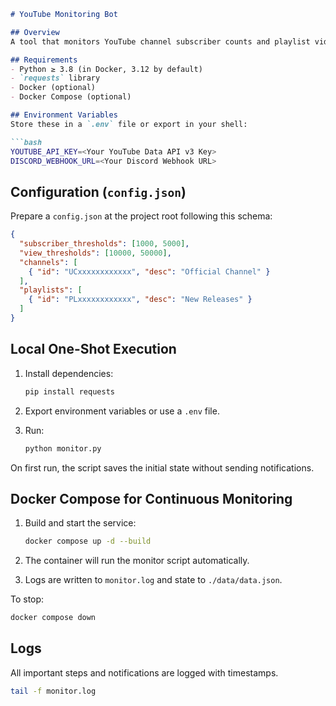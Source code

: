 ````markdown
# YouTube Monitoring Bot

## Overview
A tool that monitors YouTube channel subscriber counts and playlist video view counts, detects milestones and playlist changes, and sends notifications to Discord.

## Requirements
- Python ≥ 3.8 (in Docker, 3.12 by default)
- `requests` library
- Docker (optional)
- Docker Compose (optional)

## Environment Variables
Store these in a `.env` file or export in your shell:

```bash
YOUTUBE_API_KEY=<Your YouTube Data API v3 Key>
DISCORD_WEBHOOK_URL=<Your Discord Webhook URL>
````

## Configuration (`config.json`)

Prepare a `config.json` at the project root following this schema:

```json
{
  "subscriber_thresholds": [1000, 5000],
  "view_thresholds": [10000, 50000],
  "channels": [
    { "id": "UCxxxxxxxxxxxx", "desc": "Official Channel" }
  ],
  "playlists": [
    { "id": "PLxxxxxxxxxxxx", "desc": "New Releases" }
  ]
}
```

## Local One-Shot Execution

1. Install dependencies:

   ```bash
   pip install requests
   ```
2. Export environment variables or use a `.env` file.
3. Run:

   ```bash
   python monitor.py
   ```

On first run, the script saves the initial state without sending notifications.

## Docker Compose for Continuous Monitoring

1. Build and start the service:

   ```bash
   docker compose up -d --build
   ```
2. The container will run the monitor script automatically.
3. Logs are written to `monitor.log` and state to `./data/data.json`.

To stop:

```bash
docker compose down
```

## Logs

All important steps and notifications are logged with timestamps.

```bash
tail -f monitor.log
```


